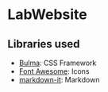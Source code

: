 # LabWebsite


## Libraries used

- [Bulma](https://bulma.io/): CSS Framework
- [Font Awesome](https://fontawesome.com/): Icons
- [markdown-it](https://github.com/markdown-it/markdown-it/): Markdown